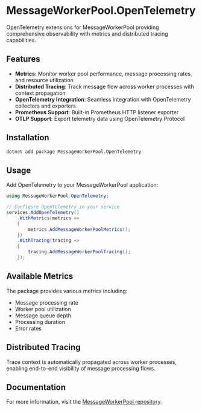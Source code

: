 # MessageWorkerPool.OpenTelemetry

OpenTelemetry extensions for MessageWorkerPool providing comprehensive observability with metrics and distributed tracing capabilities.

## Features

- **Metrics**: Monitor worker pool performance, message processing rates, and resource utilization
- **Distributed Tracing**: Track message flow across worker processes with context propagation
- **OpenTelemetry Integration**: Seamless integration with OpenTelemetry collectors and exporters
- **Prometheus Support**: Built-in Prometheus HTTP listener exporter
- **OTLP Support**: Export telemetry data using OpenTelemetry Protocol

## Installation

```bash
dotnet add package MessageWorkerPool.OpenTelemetry
```

## Usage

Add OpenTelemetry to your MessageWorkerPool application:

```csharp
using MessageWorkerPool.OpenTelemetry;

// Configure OpenTelemetry in your service
services.AddOpenTelemetry()
    .WithMetrics(metrics =>
    {
        metrics.AddMessageWorkerPoolMetrics();
    })
    .WithTracing(tracing =>
    {
        tracing.AddMessageWorkerPoolTracing();
    });
```

## Available Metrics

The package provides various metrics including:
- Message processing rate
- Worker pool utilization
- Message queue depth
- Processing duration
- Error rates

## Distributed Tracing

Trace context is automatically propagated across worker processes, enabling end-to-end visibility of message processing flows.

## Documentation

For more information, visit the [MessageWorkerPool repository](https://github.com/isdaniel/MessageWorkerPool).
